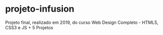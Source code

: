 # projeto-infusion
Projeto final, realizado em 2019, do curso Web Design Completo - HTML5, CSS3 e JS + 5 Projetos

